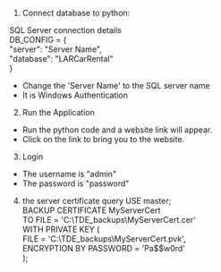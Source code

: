1. Connect database to python:

SQL Server connection details<br/>
DB_CONFIG = {<br/>
    "server": "Server Name",<br/>
    "database": "LARCarRental"<br/>
}<br/>

- Change the 'Server Name' to the SQL server name
- It is Windows Authentication

2. Run the Application<br/>
- Run the python code and a website link will appear.<br/>
- Click on the link to bring you to the website.

3. Login<br/>
- The username is "admin"<br/>
- The password is "password"

4. the server certificate query
USE master;<br/>
BACKUP CERTIFICATE MyServerCert<br/>
TO FILE = 'C:\TDE_backups\MyServerCert.cer'<br/>
WITH PRIVATE KEY (<br/>
    FILE = 'C:\TDE_backups\MyServerCert.pvk',<br/>
    ENCRYPTION BY PASSWORD = 'Pa$$w0rd'<br/>
);<br/>
